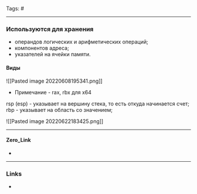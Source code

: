Tags: #
***
### Используются для хранения
- операндов логических и арифметических операций;
- компонентов адреса;
- указателей на ячейки памяти.
#### Виды
![[Pasted image 20220608195341.png]]
* Примечание - rax, rbx для x64

rsp (esp) - указывает на вершину стека, то есть откуда начинается счет;
rbp - указывает на область со значением;

![[Pasted image 20220622183425.png]]
***
#### Zero_Link
- 
***
### Links
- 


